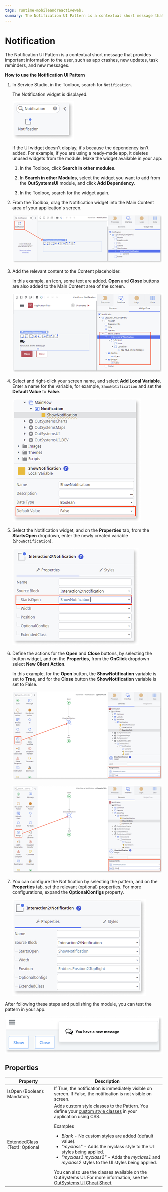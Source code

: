 ```yaml
---
tags: runtime-mobileandreactiveweb;  
summary: The Notification UI Pattern is a contextual short message that provides important information to the user. 
---
```


# Notification

The Notification UI Pattern is a contextual short message that provides important information to the user, such as app crashes, new updates, task reminders, and new messages.

**How to use the Notification UI Pattern**

1. In Service Studio, in the Toolbox, search for `Notification`.

    The Notification widget is displayed.

    ![](<images/notification-widget-ss.png>)

    If the UI widget doesn't display, it's because the dependency isn't added. For example, if you are using a ready-made app, it deletes unused widgets from the module. Make the widget available in your app:

    1. In the Toolbox, click **Search in other modules**.

    1. In **Search in other Modules**, select the widget you want to add from the **OutSystemsUI** module, and click **Add Dependency**.

    1. In the Toolbox, search for the widget again.

1. From the Toolbox, drag the Notification widget into the Main Content area of your application's screen.

    ![Drag the Animate widget to the screen](<images/notification-dragwidget-ss.png>)

 1. Add the relevant content to the Content placeholder. 

    In this example, an icon, some text are added. **Open** and **Close** buttons are also added to the Main Content area of the screen.

    ![Add content to Content placeholder](<images/notification-content-ss.png>)

1. Select and right-click your screen name, and select **Add Local Variable**. Enter a name for the variable, for example, ``ShowNotification`` and set the **Default Value** to **False**.

    ![Add a local variable](<images/notification-variable-ss.png>)

1. Select the Notification widget, and on the **Properties** tab, from the **StartsOpen** dropdown, enter the newly created variable (``ShowNotification``). 

    ![Set the StartsOpen property ](<images/notification-startopen-ss.png>)

1. Define the actions for the **Open** and **Close** buttons, by selecting the button widget, and on the **Properties**, from the **OnClick** dropdown select **New Client Action**.

    In this example, for the **Open** button, the **ShowNotification** variable is set to **True**, and for the **Close** button the **ShowNotification** variable is set to False.

    ![Define action for Open button](<images/notification-open-ss.png>)

    ![Define action for Close button](<images/notification-close-ss.png>)

1. You can configure the Notification by selecting the pattern, and on the **Properties** tab, set the relevant (optional) properties. For more configurations, expand the **OptionalConfigs** property.

    ![Define action for Close button](<images/notification-properties-ss.png>)

After following these steps and publishing the module, you can test the pattern in your app.

![Notification example](<images/notification-example.png>)

## Properties

| Property |  Description |
|---|---|
|IsOpen (Boolean): Mandatory | If True, the notification is immediately visible on screen. If False, the notification is not visible on screen. |
| ExtendedClass (Text): Optional | Adds custom style classes to the Pattern. You define your [custom style classes](../../../../../develop/ui/look-feel/css.md) in your application using CSS. <p>Examples <ul><li>_Blank_ - No custom styles are added (default value).</li><li>_"myclass"_ - Adds the myclass style to the UI styles being applied.</li><li>_"myclass1 myclass2"_ - Adds the _myclass1_ and _myclass2_ styles to the UI styles being applied.</li></ul></p>You can also use the classes available on the OutSystems UI. For more information, see the [OutSystems UI Cheat Sheet](https://outsystemsui.outsystems.com/StyleGuidePreview/Styles). |
